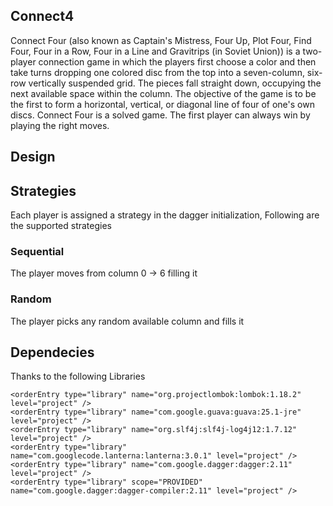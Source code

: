 ## Connect4
Connect Four (also known as Captain's Mistress, Four Up, Plot Four, Find Four, Four in a Row, Four in a Line and Gravitrips (in Soviet Union)) is a two-player connection game in which the players first choose a color and then take turns dropping one colored disc from the top into a seven-column, six-row vertically suspended grid. 
The pieces fall straight down, occupying the next available space within the column. The objective of the game is to be the first to form a horizontal, vertical, or diagonal line of four of one's own discs. Connect Four is a solved game. The first player can always win by playing the right moves.

## Design

## Strategies

Each player is assigned a strategy in the dagger initialization, Following are the supported strategies

### Sequential

The player moves from column 0 -> 6 filling it

### Random

The player picks any random available column and fills it

## Dependecies

Thanks to the following Libraries
```
<orderEntry type="library" name="org.projectlombok:lombok:1.18.2" level="project" />
<orderEntry type="library" name="com.google.guava:guava:25.1-jre" level="project" />
<orderEntry type="library" name="org.slf4j:slf4j-log4j12:1.7.12" level="project" />
<orderEntry type="library" name="com.googlecode.lanterna:lanterna:3.0.1" level="project" />
<orderEntry type="library" name="com.google.dagger:dagger:2.11" level="project" />
<orderEntry type="library" scope="PROVIDED" name="com.google.dagger:dagger-compiler:2.11" level="project" />

```
